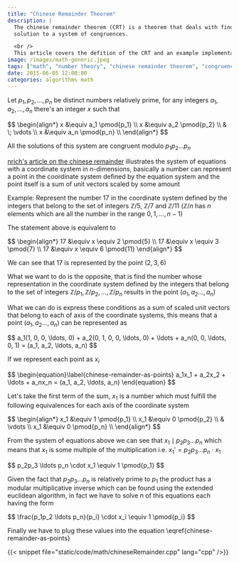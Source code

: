 ```yaml
---
title: "Chinese Remainder Theorem"
description: |
  The chinese remainder theorem (CRT) is a theorem that deals with finding a
  solution to a system of congruences.

  <br />
  This article covers the defition of the CRT and an example implementation in C++.
image: /images/math-generic.jpeg
tags: ["math", "number theory", "chinese remainder theorem", "congruences"]
date: 2015-06-05 12:00:00
categories: algorithms math
---
```


Let $p_1, p_2, \ldots, p_n$ be distinct numbers relatively prime, for any integers $a_1, a_2, \ldots, a_n$ there's an integer $x$ such that

<div>$$
\begin{align*}
x &\equiv a_1 \pmod{p_1} \\
x &\equiv a_2 \pmod{p_2} \\
 & \; \vdots \\
x &\equiv a_n \pmod{p_n} \\
\end{align*}
$$</div>

All the solutions of this system are congruent modulo $p_1p_2 \ldots p_n$

[nrich's article on the chinese remainder](http://nrich.maths.org/5466) illustrates the system of equations with a coordinate system in $n$-dimensions, basically a number can represent a point in the coordinate system defined by the equation system and the point itself is a sum of unit vectors scaled by some amount

Example: Represent the number $17$ in the coordinate system defined by the integers that belong to the set of integers $\mathbb{Z}/5$, $\mathbb{Z}/7$ and $\mathbb{Z}/11$ ($\mathbb{Z}/n$ has $n$ elements which are all the number in the range $0, 1, \ldots, n - 1$)

The statement above is equivalent to

<div>$$
\begin{align*}
17 &\equiv x \equiv 2 \pmod{5} \\
17 &\equiv x \equiv 3 \pmod{7} \\
17 &\equiv x \equiv 6 \pmod{11}
\end{align*}
$$</div>

We can see that $17$ is represented by the point $(2, 3, 6)$

What we want to do is the opposite, that is find the number whose representation in the coordinate system defined by the integers that belong to the set of integers $\mathbb{Z}/p_1, \mathbb{Z}/p_2, \ldots, \mathbb{Z}/p_n$ results in the point $(a_1, a_2 \ldots, a_n)$

What we can do is express these conditions as a sum of scaled unit vectors that belong to each of axis of the coordinate systems, this means that a point $(a_1, a_2 \ldots, a_n)$ can be represented as

<div>$$
a_1(1, 0, 0, \ldots, 0) + a_2(0, 1, 0, 0, \ldots, 0) + \ldots + a_n(0, 0, \ldots, 0, 1) = (a_1, a_2, \ldots, a_n)
$$</div>

If we represent each point as $x_i$

<div>$$
\begin{equation}\label{chinese-remainder-as-points}
a_1x_1 + a_2x_2 + \ldots + a_nx_n = (a_1, a_2, \ldots, a_n)
\end{equation}
$$</div>

Let's take the first term of the sum, $x_1$ is a number which must fulfill the following equivalences for each axis of the coordinate system

<div>$$
\begin{align*}
x_1 &\equiv 1 \pmod{p_1} \\
x_1 &\equiv 0 \pmod{p_2} \\
 & \vdots \\
x_1 &\equiv 0 \pmod{p_n} \\
\end{align*}
$$</div>

From the system of equations above we can see that $x_1 \mid p_2p_3 \ldots p_n$ which means that $x_1$ is some multiple of the multiplication i.e. $x_1' = p_2p_3 \ldots p_n \cdot x_1$

<div>$$
p_2p_3 \ldots p_n \cdot x_1 \equiv 1 \pmod{p_1}
$$</div>

Given the fact that $p_2p_3 \ldots p_n$ is relatively prime to $p_1$ the product has a modular multiplicative inverse which can be found using the extended euclidean algorithm, in fact we have to solve $n$ of this equations each having the form

<div>$$
\frac{p_1p_2 \ldots p_n}{p_i} \cdot x_i \equiv 1 \pmod{p_i}
$$</div>

Finally we have to plug these values into the equation \eqref{chinese-remainder-as-points}

{{< snippet file="static/code/math/chineseRemainder.cpp" lang="cpp" />}}
